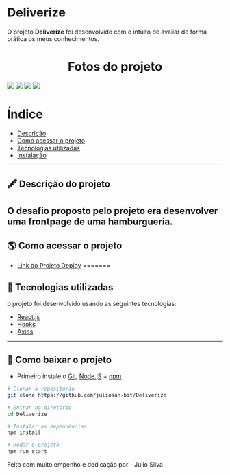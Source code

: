 # Deliverize

O projeto **Deliverize** foi desenvolvido com o intuito de avaliar de forma prática os meus conhecimentos.

<h1 align="center">
Fotos do projeto
</h1>

<img src="https://user-images.githubusercontent.com/69260762/155894543-388c5125-13b5-45fe-bffa-d419a7abbc95.png"/>
<img src="https://user-images.githubusercontent.com/69260762/155894592-27fe610a-64cc-496d-af12-77141f7de428.png"/>
<img src="https://user-images.githubusercontent.com/69260762/155894599-afc2303f-c178-4715-a775-8eb31ad0abba.png"/>
<img src="https://user-images.githubusercontent.com/69260762/155894610-8e75820e-6e69-491d-93a7-7e0fb24874d1.png"/>
<img src=""/>



# Índice

- [Descrição](#-descrição-do-projeto)
- [Como acessar o projeto](#-como-acessar-o-projeto)
- [Tecnologias utilizadas](#-tecnologias-utilizadas)
- [Instalação](#-como-baixar-o-projeto)

---

## 🖋 Descrição do projeto

## O desafio proposto pelo projeto era desenvolver uma frontpage de uma hamburgueria.

## 🌎 Como acessar o projeto


- [Link do Projeto Deploy](https://deliverizejulio.surge.sh/)
=======



## 🚀 Tecnologias utilizadas

o projeto foi desenvolvido usando as seguintes tecnologias:

- [React.js](https://pt-br.reactjs.org/docs/getting-started.html)
- [Hooks](https://pt-br.reactjs.org/docs/hooks-intro.html)
- [Axios](https://axios-http.com/docs/intro)

---

## 💾 Como baixar o projeto

- Primeiro instale o [Git](https://git-scm.com/), [Node.jS](https://nodejs.org/pt-br/download/) + [npm](https://www.npmjs.com/get-npm)

```bash
# Clonar o repositório
git clone https://github.com/juliosan-bit/Deliverize

# Entrar no diretório
cd Deliverize

# Instalar as dependências
npm install

# Rodar o projeto
npm run start
```

Feito com muito empenho e dedicação por - Julio Silva
